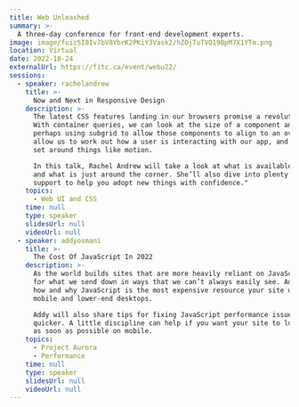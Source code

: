 ```yaml
---
title: Web Unleashed
summary: >-
  A three-day conference for front-end development experts.
image: image/fuiz5I8Iv7bV8YbrK2PKiY3Vask2/hZOjTuTVO19BpM7X1YTm.png
location: Virtual
date: 2022-10-24
externalUrl: https://fitc.ca/event/webu22/
sessions:
  - speaker: rachelandrew
    title: >-
      Now and Next in Responsive Design
    description: >-
      The latest CSS features landing in our browsers promise a revolution for responsive design.
      With container queries, we can look at the size of a component and adapt layout accordingly,
      perhaps using subgrid to allow those components to align to an overall grid. Media features
      allow us to work out how a user is interacting with our app, and the preferences they have
      set around things like motion.

      In this talk, Rachel Andrew will take a look at what is available right now across browsers,
      and what is just around the corner. She’ll also dive into plenty of information about browser
      support to help you adopt new things with confidence."
    topics:
      - Web UI and CSS
    time: null
    type: speaker
    slidesUrl: null
    videoUrl: null
  - speaker: addyosmani
    title: >-
      The Cost Of JavaScript In 2022
    description: >-
      As the world builds sites that are more heavily reliant on JavaScript, we sometimes pay
      for what we send down in ways that we can’t always easily see. Addy Osmani will explain
      how and why JavaScript is the most expensive resource your site uses today—especially on
      mobile and lower-end desktops.

      Addy will also share tips for fixing JavaScript performance issues so everything loads
      quicker. A little discipline can help if you want your site to load and be interactive
      as soon as possible on mobile.
    topics:
      - Project Aurora
      - Performance
    time: null
    type: speaker
    slidesUrl: null
    videoUrl: null
---
```

